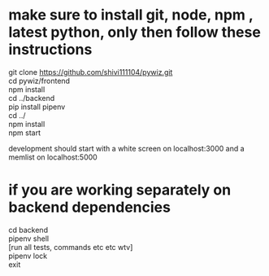 
# make sure to install git, node, npm , latest python, only then follow these instructions  
  
git clone https://github.com/shivi111104/pywiz.git <br/>
cd pywiz/frontend  
npm install   
cd ../backend   
pip install pipenv   
cd ../    
npm install    
npm start    

development should start with a white screen on localhost:3000 and a memlist on localhost:5000

# if you are working separately on backend dependencies

cd backend     
pipenv shell   
[run all tests, commands etc etc wtv]  
pipenv lock   
exit  
